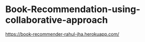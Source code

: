 # Book-Recommendation-using-collaborative-approach


https://book-recommender-rahul-jha.herokuapp.com/
